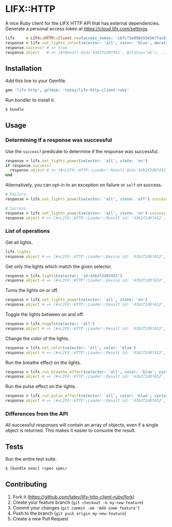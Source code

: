 # LIFX::HTTP

A nice Ruby client for the LIFX HTTP API that has external dependencies.
Generate a personal access token at https://cloud.lifx.com/settings.

``` ruby
lifx     = LIFX::HTTP::Client.new(access_token: 'c87c73a896b554367fac61f71dd3656af8d93a525a4e87df5952c6078a89d192')
response = lifx.set_lights_color(selector: 'all', color: 'blue', duration: 3)
response.success? # => true
response.object   # => [#<Result @id='43b2f2d97452', @status='ok'>, ...]
```

## Installation

Add this line to your Gemfile.

``` ruby
gem 'lifx-http', github: 'tatey/lifx-http-client-ruby'
```

Run bundler to install it.

``` sh
$ bundle
```

## Usage

### Determining if a response was successful

Use the `success?` predicate to determine if the response was successful.

``` ruby
response = lifx.set_lights_power(selector: 'all', state: 'on')
if response.success?
  response.object # => [#<LIFX::HTTP::Loader::Result @id='43b2f2d97452', @status='ok'>, ...]
end
```

Alternatively, you can opt-in to an exception on failure or `self`
on success.

``` ruby
# Failure
response = lifx.set_lights_power(selector: 'all', state: 'off').success! # => LIFX::HTTP:UnexpectedStatusError

# Success
response = lifx.set_lights_power(selector: 'all', state: 'on').success!
response.object # => [#<LIFX::HTTP::Loader::Result id: '43b2f2d97452', status: 'ok'>, ...]
```

### List of operations

Get all lights.

``` ruby
lifx.lights
response.object # => [#<LIFX::HTTP::Loader::Device id: '43b2f2d97452', ...>, ...]
```

Get only the lights which match the given selector.

``` ruby
response = lifx.lights(selector: 'id:43b2f2d97452')
response.object # => [#<LIFX::HTTP::Loader::Device id: '43b2f2d97452', ...>, ...]
```

Turns the lights on or off.

``` ruby
response = lifx.set_lights_power(selector: 'all', state: 'on')
response.object # => [#<LIFX::HTTP::Loader::Result id: '43b2f2d97452', status: 'ok'>, ...]
```

Toggle the lights between on and off.

``` ruby
response = lifx.toggle(selector: 'all')
response.object # => [#<LIFX::HTTP::Loader::Result id: '43b2f2d97452', status: 'ok'>, ...]
```

Change the color of the lights.

``` ruby
response = lifx.set_color(selector: 'all', color: 'blue')
response.object # => [#<LIFX::HTTP::Loader::Result id: '43b2f2d97452', status: 'ok'>, ...]
```

Run the breathe effect on the lights.

``` ruby
response = lifx.run_breathe_effect(selector: 'all', color: 'blue', cycles: 3)
response.object # => [#<LIFX::HTTP::Loader::Result id: '43b2f2d97452', status: 'ok'>, ...]
```

Run the pulse effect on the lights.

``` ruby
response = lifx.run_pulse_effect(selector: 'all', color: 'blue', cycles: 3)
response.object # => [#<LIFX::HTTP::Loader::Result id: '43b2f2d97452', status: 'ok'>, ...]
```

### Differences from the API

All successful responses will contain an array of objects, even if a
single object is returned. This makes it easier to consume the result.

## Tests

Run the entire test suite.

``` sh
$ [bundle exec] rspec spec/
```

## Contributing

1. Fork it (https://github.com/tatey/lifx-http-client-ruby/fork)
2. Create your feature branch (`git checkout -b my-new-feature`)
3. Commit your changes (`git commit -am 'Add some feature'`)
4. Push to the branch (`git push origin my-new-feature`)
5. Create a new Pull Request
